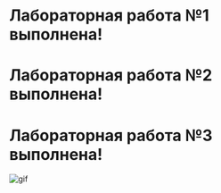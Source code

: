 # Лабораторная работа №1 выполнена! # 
# Лабораторная работа №2 выполнена! # 
# Лабораторная работа №3 выполнена! # 
![gif](https://media.giphy.com/media/v1.Y2lkPWVjZjA1ZTQ3NDRrc3I2aHZrNnVhaGQybzU4dWJiNmNhdmM4MDZ2cHQyYzlhdGFqZSZlcD12MV9naWZzX3NlYXJjaCZjdD1n/xxNlB7ySzqjFC/giphy.gif)
